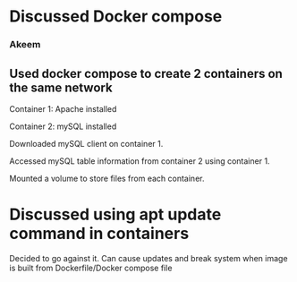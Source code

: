 # Discussed Docker compose 

### Akeem

## Used docker compose to create 2 containers on the same network

Container 1: Apache installed

Container 2: mySQL installed

Downloaded mySQL client on container 1.

Accessed mySQL table information from container 2 using container 1.

Mounted a volume to store files from each container.

# Discussed using apt update command in containers

Decided to go against it. Can cause updates and break system when image is built from Dockerfile/Docker compose file
